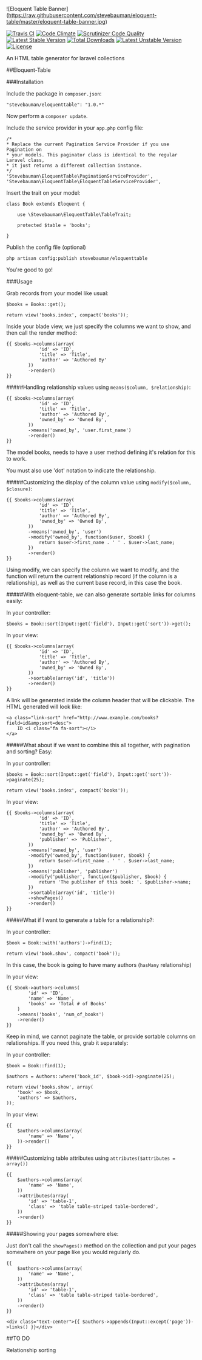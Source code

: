 ![Eloquent Table Banner]
(https://raw.githubusercontent.com/stevebauman/eloquent-table/master/eloquent-table-banner.jpg)

[![Travis CI](https://travis-ci.org/stevebauman/eloquent-table.svg?branch=master)](https://travis-ci.org/stevebauman/eloquent-table)
[![Code Climate](https://codeclimate.com/github/stevebauman/eloquent-table/badges/gpa.svg)](https://codeclimate.com/github/stevebauman/eloquent-table)
[![Scrutinizer Code Quality](https://scrutinizer-ci.com/g/stevebauman/eloquent-table/badges/quality-score.png?b=master)](https://scrutinizer-ci.com/g/stevebauman/eloquent-table/?branch=master)
[![Latest Stable Version](https://poser.pugx.org/stevebauman/eloquenttable/v/stable.svg)](https://packagist.org/packages/stevebauman/eloquenttable) 
[![Total Downloads](https://poser.pugx.org/stevebauman/eloquenttable/downloads.svg)](https://packagist.org/packages/stevebauman/eloquenttable) 
[![Latest Unstable Version](https://poser.pugx.org/stevebauman/eloquenttable/v/unstable.svg)](https://packagist.org/packages/stevebauman/eloquenttable) 
[![License](https://poser.pugx.org/stevebauman/eloquenttable/license.svg)](https://packagist.org/packages/stevebauman/eloquenttable)

An HTML table generator for laravel collections

##Eloquent-Table

###Installation

Include the package in `composer.json`:

    "stevebauman/eloquenttable": "1.0.*"

Now perform a `composer update`.

Include the service provider in your `app.php` config file:
    
    /* 
    * Replace the current Pagination Service Provider if you use Pagination on
    * your models. This paginator class is identical to the regular Laravel class,
    * it just returns a different collection instance.
    */
    'Stevebauman\EloquentTable\PaginationServiceProvider',
    'Stevebauman\EloquentTable\EloquentTableServiceProvider',

Insert the trait on your model:
    
    class Book extends Eloquent {

        use \Stevebauman\EloquentTable\TableTrait;

        protected $table = 'books';

    }

Publish the config file (optional)

    php artisan config:publish stevebauman/eloquenttable

You're good to go!

###Usage
    
Grab records from your model like usual:

    $books = Books::get();

    return view('books.index', compact('books'));

Inside your blade view, we just specify the columns we want to show, and then call the render method:

    {{ $books->columns(array(
                'id' => 'ID',
                'title' => 'Title',
                'author' => 'Authored By'
            ))
            ->render() 
    }}

#####Handling relationship values using `means($column, $relationship)`:

    {{ $books->columns(array(
                'id' => 'ID',
                'title' => 'Title',
                'author' => 'Authored By',
                'owned_by' => 'Owned By',
            ))
            ->means('owned_by', 'user.first_name')
            ->render()
    }}

The model books, needs to have a user method defining it's relation for this to work.

You must also use 'dot' notation to indicate the relationship.

#####Customizing the display of the column value using `modify($column, $closure)`:

    {{ $books->columns(array(
                'id' => 'ID',
                'title' => 'Title',
                'author' => 'Authored By',
                'owned_by' => 'Owned By',
            ))
            ->means('owned_by', 'user')
            ->modify('owned_by', function($user, $book) {
                return $user->first_name . ' ' . $user->last_name;
            })
            ->render() 
    }}

Using modify, we can specify the column we want to modify, and the function will return the current relationship record (if the column is a relationship),
as well as the current base record, in this case the book.

#####With eloquent-table, we can also generate sortable links for columns easily:

In your controller:

    $books = Book::sort(Input::get('field'), Input::get('sort'))->get();


In your view:

    {{ $books->columns(array(
                'id' => 'ID',
                'title' => 'Title',
                'author' => 'Authored By',
                'owned_by' => 'Owned By',
            ))
            ->sortable(array('id', 'title'))
            ->render()
    }}

A link will be generated inside the column header that will be clickable. The HTML generated will look like:

    <a class="link-sort" href="http://www.example.com/books?field=id&amp;sort=desc">
        ID <i class="fa fa-sort"></i>
    </a>

#####What about if we want to combine this all together, with pagination and sorting? Easy:

In your controller:

    $books = Book::sort(Input::get('field'), Input::get('sort'))->paginate(25);
    
    return view('books.index', compact('books'));

In your view:

    {{ $books->columns(array(
                'id' => 'ID',
                'title' => 'Title',
                'author' => 'Authored By',
                'owned_by' => 'Owned By',
                'publisher' => 'Publisher',
            ))
            ->means('owned_by', 'user')
            ->modify('owned_by', function($user, $book) {
                return $user->first_name . ' ' . $user->last_name;
            })
            ->means('publisher', 'publisher')
            ->modify('publisher', function($publisher, $book) {
                return 'The publisher of this book: '. $publisher->name;
            })
            ->sortable(array('id', 'title'))
            ->showPages()
            ->render()
    }}

#####What if I want to generate a table for a relationship?:

In your controller:

    $book = Book::with('authors')->find(1);
    
    return view('book.show', compact('book'));

In this case, the book is going to have many authors (`hasMany` relationship)

In your view:

    {{ $book->authors->columns(
            'id' => 'ID',
            'name' => 'Name',
            'books' => 'Total # of Books'
        )
        ->means('books', 'num_of_books')
        ->render()
    }}

Keep in mind, we cannot paginate the table, or provide sortable columns on relationships. If you need this, grab it separately:

In your controller:

    $book = Book::find(1);

    $authors = Authors::where('book_id', $book->id)->paginate(25);

    return view('books.show', array(
        'book' => $book,
        'authors' => $authors,
    ));

In your view:

    {{ 
        $authors->columns(array(
            'name' => 'Name',
        ))->render()
    }}

#####Customizing table attributes using `attributes($attributes = array())`

    {{ 
        $authors->columns(array(
            'name' => 'Name',
        ))
        ->attributes(array(
            'id' => 'table-1',
            'class' => 'table table-striped table-bordered',
        ))
        ->render()
    }}

#####Showing your pages somewhere else:

Just don't call the `showPages()` method on the collection and put your pages
somewhere on your page like you would regularly do.

    {{ 
        $authors->columns(array(
            'name' => 'Name',
        ))
        ->attributes(array(
            'id' => 'table-1',
            'class' => 'table table-striped table-bordered',
        ))
        ->render()
    }}

    <div class="text-center">{{ $authors->appends(Input::except('page'))->links() }}</div>

##TO DO 

Relationship sorting